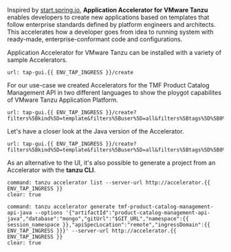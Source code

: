 Inspired by [start.spring.io](https://start.spring.io), **Application Accelerator for VMware Tanzu** enables developers to create new applications based on templates that follow enterprise standards defined by platform engineers and architects. This accelerates how a developer goes from idea to running system with ready-made, enterprise-conformant code and configurations.

Application Accelerator for VMware Tanzu can be installed with a variety of sample Accelerators.
```dashboard:open-url
url: tap-gui.{{ ENV_TAP_INGRESS }}/create
```

For our use-case we created Accelerators for the TMF Product Catalog Management API in two different languages to show the ploygot capabilites of VMware Tanzu Application Platform.
```dashboard:open-url
url: tap-gui.{{ ENV_TAP_INGRESS }}/create?filters%5Bkind%5D=template&filters%5Buser%5D=all&filters%5Btags%5D%5B0%5D=tmf620
```

Let's have a closer look at the Java version of the Accelerator.
```dashboard:open-url
url: tap-gui.{{ ENV_TAP_INGRESS }}/create?filters%5Bkind%5D=template&filters%5Buser%5D=all&filters%5Btags%5D%5B0%5D=tmf620
```

As an alternative to the UI, it's also possible to generate a project from an Accelerator with the **tanzu CLI**.
```terminal:execute
command: tanzu accelerator list --server-url http://accelerator.{{ ENV_TAP_INGRESS }}
clear: true
```
```terminal:execute
command: tanzu accelerator generate tmf-product-catalog-management-api-java --options '{"artifactId":"product-catalog-management-api-java","database":"mongo","gitUrl":"$GIT_URL","namespace":{{ session_namespace }},"apiSpecLocation":"remote","ingressDomain":{{ ENV_TAP_INGRESS }}}' --server-url http://accelerator.{{ ENV_TAP_INGRESS }}
clear: true
```
